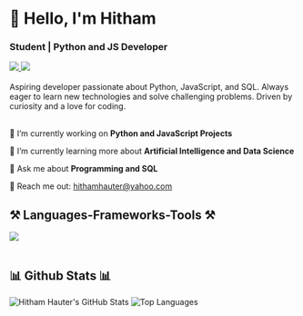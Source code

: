 <h1 align="left">👋 Hello, I'm Hitham</h1>
<h3 align="left">Student | Python and JS Developer</h3>

<div align="left"> 
  <a href="mailto:hithamhauter@yahoo.com" target="_blank">
    <img src="https://img.shields.io/badge/Gmail-D14836?style=for-the-badge&logo=gmail&logoColor=white" target="_blank" />
  </a> 
  <a href="https://github.com/hitham86" target="_blank">
    <img src="https://img.shields.io/badge/GitHub-181717?style=for-the-badge&logo=github&logoColor=white" target="_blank" />
  </a>
</div>

<br> 
Aspiring developer passionate about Python, JavaScript, and SQL. Always eager to learn new technologies and solve challenging problems. Driven by curiosity and a love for coding. <br>

<br> 

<div align="left">
 
 🔭 I’m currently working on **Python and JavaScript Projects**
 
 🌱 I’m currently learning more about **Artificial Intelligence and Data Science**

💬 Ask me about **Programming and SQL**

📧 Reach me out: hithamhauter@yahoo.com

 </div>

<h2 align="left">⚒️ Languages-Frameworks-Tools ⚒️</h2>
<div align="left">
    <img src="https://skillicons.dev/icons?i=python,js,mysql,github,vscode" /><br>
</div>

<br/>

<h2 align="left">📊 Github Stats 📊</h2>

![Hitham Hauter's GitHub Stats](https://github-readme-stats.vercel.app/api?username=hitham86&show_icons=true&theme=radical)
![Top Languages](https://github-readme-stats.vercel.app/api/top-langs/?username=hitham86&show_icons=true&theme=radical)
